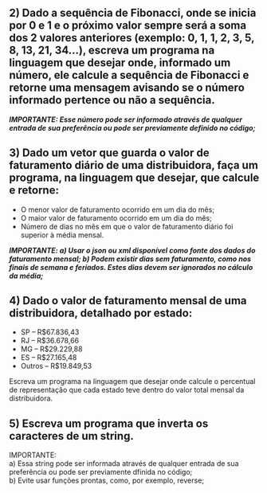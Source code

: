 ## 2) Dado a sequência de Fibonacci, onde se inicia por 0 e 1 e o próximo valor sempre será a soma dos 2 valores anteriores \(exemplo: 0, 1, 1, 2, 3, 5, 8, 13, 21, 34...), escreva um programa na linguagem que desejar onde, informado um número, ele calcule a sequência de Fibonacci e retorne uma mensagem avisando se o número informado pertence ou não a sequência.

***IMPORTANTE:
Esse número pode ser informado através de qualquer entrada de sua preferência ou pode ser previamente definido no código;***  


## 3) Dado um vetor que guarda o valor de faturamento diário de uma distribuidora, faça um programa, na linguagem que desejar, que calcule e retorne:
* O menor valor de faturamento ocorrido em um dia do mês;  
* O maior valor de faturamento ocorrido em um dia do mês;  
* Número de dias no mês em que o valor de faturamento diário foi superior à média mensal. 

***IMPORTANTE:
a) Usar o json ou xml disponível como fonte dos dados do faturamento mensal;
b) Podem existir dias sem faturamento, como nos finais de semana e feriados. Estes dias devem ser ignorados no cálculo da média;***


## 4) Dado o valor de faturamento mensal de uma distribuidora, detalhado por estado:

* SP – R$67.836,43
* RJ – R$36.678,66
* MG – R$29.229,88
* ES – R$27.165,48
* Outros – R$19.849,53

Escreva um programa na linguagem que desejar onde calcule o percentual de representação que cada estado teve dentro do valor total mensal da distribuidora.
 
## 5) Escreva um programa que inverta os caracteres de um string.

IMPORTANTE:  
a) Essa string pode ser informada através de qualquer entrada de sua preferência ou pode ser previamente dfinida no código;  
b\) Evite usar funções prontas, como, por exemplo, reverse;